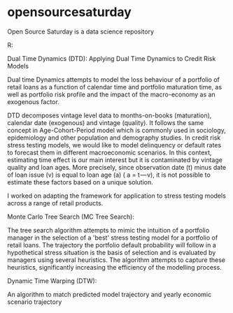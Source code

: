 # opensourcesaturday
Open Source Saturday is a data science repository

R:

Dual Time Dynamics (DTD):
Applying Dual Time Dynamics to Credit Risk Models

Dual time Dynamics attempts to model the loss behaviour of a portfolio of retail loans as a function of calendar time and portfolio maturation time, as well as portfolio risk profile and the impact of the macro-economy as an exogenous factor.

DTD decomposes vintage level data to months-on-books (maturation), calendar date (exogenous) and vintage (quality). It follows the same concept in Age-Cohort-Period model which is commonly used in sociology, epidemiology and other population and demography studies.
In credit risk stress testing models, we would like to model delinquency or default rates to forecast them in different macroeconomic scenarios. In this context, estimating time effect is our main interest but it is contaminated by vintage quality and loan ages. More precisely, since observation date (t) minus date of loan issue (v) is equal to loan age (a) ( a = t — v), it is not possible to estimate these factors based on a unique solution.

I worked on adapting the framework for application to stress testing models across a range of retail products.


Monte Carlo Tree Search (MC Tree Search):

The tree search algorithm attempts to mimic the intuition of a portfolio manager in the selection of a 'best' stress testing model for a portfolio of retail loans.  The trajectory the portfolio default probability will follow in a hypothetical stress situation is the basis of selection and is evaluated by managers using several heuristics. The algorithm attempts to capture these heuristics, significantly increasing the efficiency of the modelling process.

Dynamic Time Warping (DTW):

An algorithm to match predicted model trajectory and yearly economic scenario trajectory
